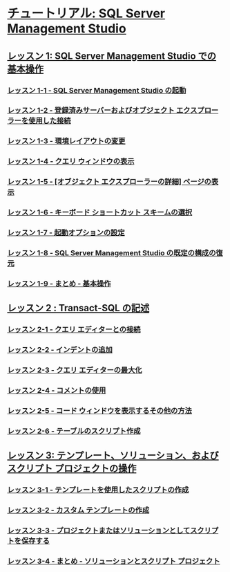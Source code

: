 # [チュートリアル: SQL Server Management Studio](tutorial-sql-server-management-studio.md)  
## [レッスン 1: SQL Server Management Studio での基本操作](lesson-1-basic-navigation-in-sql-server-management-studio.md)  
### [レッスン 1-1 - SQL Server Management Studio の起動](lesson-1-1-start-sql-server-management-studio.md)  
### [レッスン 1-2 - 登録済みサーバーおよびオブジェクト エクスプローラーを使用した接続](lesson-1-2-connect-with-registered-servers-and-object-explorer.md)  
### [レッスン 1-3 - 環境レイアウトの変更](lesson-1-3-change-the-environment-layout.md)  
### [レッスン 1-4 - クエリ ウィンドウの表示](lesson-1-4-display-the-query-window.md)  
### [レッスン 1-5 - [オブジェクト エクスプローラーの詳細] ページの表示](lesson-1-5-show-the-object-explorer-details-page.md)  
### [レッスン 1-6 - キーボード ショートカット スキームの選択](lesson-1-6-select-the-keyboard-shortcut-scheme.md)  
### [レッスン 1-7 - 起動オプションの設定](lesson-1-7-set-the-startup-options.md)  
### [レッスン 1-8 - SQL Server Management Studio の既定の構成の復元](lesson-1-8-restore-the-default-sql-server-management-studio-configuration.md)  
### [レッスン 1-9 - まとめ - 基本操作](lesson-1-9-summary-basic-navigation.md)  

## [レッスン 2 : Transact-SQL の記述](lesson-2-writing-transact-sql.md)  
### [レッスン 2-1 - クエリ エディターとの接続](lesson-2-1-connecting-with-query-editor.md)  
### [レッスン 2-2 - インデントの追加](lesson-2-2-adding-indentation.md)  
### [レッスン 2-3 - クエリ エディターの最大化](lesson-2-3-maximizing-query-editor.md)  
### [レッスン 2-4 - コメントの使用](lesson-2-4-using-comments.md)  
### [レッスン 2-5 - コード ウィンドウを表示するその他の方法](lesson-2-5-other-ways-of-viewing-the-code-window.md)  
### [レッスン 2-6 - テーブルのスクリプト作成](lesson-2-6-script-a-table.md)  

## [レッスン 3: テンプレート、ソリューション、およびスクリプト プロジェクトの操作](lesson-3-working-with-templates-solutions-and-script-projects.md)  
### [レッスン 3-1 - テンプレートを使用したスクリプトの作成](lesson-3-1-create-scripts-using-templates.md)  
### [レッスン 3-2 - カスタム テンプレートの作成](lesson-3-2-create-custom-templates.md)  
### [レッスン 3-3 - プロジェクトまたはソリューションとしてスクリプトを保存する](lesson-3-3-save-scripts-as-projects-or-solutions.md)  
### [レッスン 3-4 - まとめ - ソリューションとスクリプト プロジェクト](lesson-3-4-summary-solutions-and-script-projects.md)  

